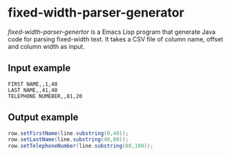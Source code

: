 fixed-width-parser-generator
============================

_fixed-width-parser-genertor_ is a Emacs Lisp program that generate Java code for parsing fixed-width text. It takes a CSV file of column name, offset and column width as input.

Input example
-------------

````csv
FIRST NAME,,1,40
LAST NAME,,41,40
TELEPHONE NUMEBER,,81,20
````

Output example
--------------

````java
row.setFirstName(line.substring(0,40));
row.setLastName(line.substring(40,80));
row.setTelephoneNumber(line.substring(80,100));
````